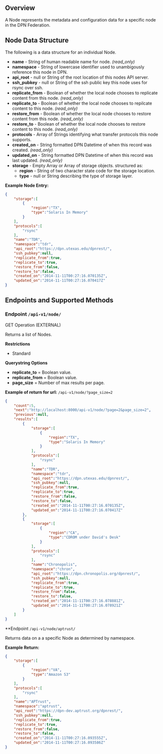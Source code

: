 ## Overview

A Node represents the metadata and configuration data for a specific node in the DPN Federation.

## Node Data Structure

The following is a data structure for an individual Node.
* **name** - String of human readable name for node. _(read_only)_
* **namespace** - String of lowercase identifier used to unambigously reference this node in DPN.
* **api_root** - null or String of the root location of this nodes API server.
* **ssh_pubkey** - null or String of the ssh public key this node uses for rsync over ssh.
* **replicate_from** - Boolean of whether the local node chooses to replicate content from this node. _(read_only)_
* **replicate_to** - Boolean of whether the local node chooses to repilcate content to this node. _(read_only)_
* **restore_from** - Boolean of whether the local node chooses to restore content from this node. _(read_only)_
* **restore_to** - Boolean of whether the local node chooses to restore content to this node. _(read_only)_
* **protocols** - Array of Strings identifying what transfer protocols this node supports.
* **created_on** - String formatted DPN Datetime of when this record was created. _(read_only)_
* **updated_on** - String formatted DPN Datetime of when this record was last updated. _(read_only)_
* **storage** - Empty Array or Array of storage objects. structured as:
    * **region** - String of two character state code for the storage location.
    * **type** - null or String describing the type of storage layer.

**Example Node Entry:**
```json
{
    "storage":[
        {
            "region":"TX",
            "type":"Solaris In Memory"
        }
    ],
    "protocols":[
        "rsync"
    ],
    "name":"TDR",
    "namespace":"tdr",
    "api_root":"https://dpn.utexas.edu/dpnrest/",
    "ssh_pubkey":null,
    "replicate_from":true,
    "replicate_to":true,
    "restore_from":false,
    "restore_to":false,
    "created_on":"2014-11-11T00:27:16.070135Z",
    "updated_on":"2014-11-11T00:27:16.070417Z"
}
```

## Endpoints and Supported Methods

### Endpoint `/api-v1/node/`

GET Operation (EXTERNAL)

Returns a list of Nodes.

**Restrictions**
* Standard

**Querystring Options**
* **replicate_to** = Boolean value.
* **replicate_from** = Boolean value.
* **page_size** = Number of max results per page.

**Example of return for url:** `/api-v1/node/?page_size=2`
```json
{
    "count":5,
    "next":"http://localhost:8000/api-v1/node/?page=2&page_size=2",
    "previous":null,
    "results":[
        {
            "storage":[
                {
                    "region":"TX",
                    "type":"Solaris In Memory"
                }
            ],
            "protocols":[
                "rsync"
            ],
            "name":"TDR",
            "namespace":"tdr",
            "api_root":"https://dpn.utexas.edu/dpnrest/",
            "ssh_pubkey":null,
            "replicate_from":true,
            "replicate_to":true,
            "restore_from":false,
            "restore_to":false,
            "created_on":"2014-11-11T00:27:16.070135Z",
            "updated_on":"2014-11-11T00:27:16.070417Z"
        },
        {
            "storage":[
                {
                    "region":"CA",
                    "type":"CDROM under David's Desk"
                }
            ],
            "protocols":[
                "rsync"
            ],
            "name":"Chronopolis",
            "namespace":"chron",
            "api_root":"https://dpn.chronopolis.org/dpnrest/",
            "ssh_pubkey":null,
            "replicate_from":true,
            "replicate_to":true,
            "restore_from":false,
            "restore_to":false,
            "created_on":"2014-11-11T00:27:16.078881Z",
            "updated_on":"2014-11-11T00:27:16.078921Z"
        }
    ]
}
```

**Endpoint `/api-v1/node/aptrust/`

Returns data on a a specific Node as determined by namespace.

**Example Return:**
```json
{
    "storage":[
        {
            "region":"VA",
            "type":"Amazon S3"
        }
    ],
    "protocols":[
        "rsync"
    ],
    "name":"APTrust",
    "namespace":"aptrust",
    "api_root":"https://dpn-dev.aptrust.org/dpnrest/",
    "ssh_pubkey":null,
    "replicate_from":true,
    "replicate_to":true,
    "restore_from":false,
    "restore_to":false,
    "created_on":"2014-11-11T00:27:16.093555Z",
    "updated_on":"2014-11-11T00:27:16.093586Z"
}
```